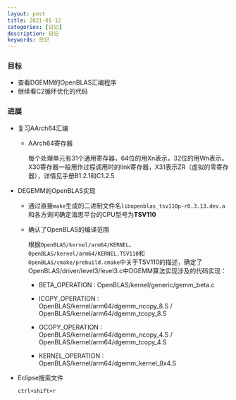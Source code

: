 ```yaml
---
layout: post
title: 2021-01-12
categories: [日记]
description: 日记
keywords: 日记
---
```


### 目标
- 查看DGEMM的OpenBLAS汇编程序
- 继续看C2循环优化的代码

### 进展

- 复习AArch64汇编

  - AArch64寄存器

    每个处理单元有31个通用寄存器，64位的用Xn表示，32位的用Wn表示。X30寄存器一般用作过程调用时的link寄存器，X31表示ZR（虚拟的零寄存器），详情见手册B1.2.1和C1.2.5

- DEGEMM的OpenBLAS实现

  - 通过直接`make`生成的二进制文件名`libopenblas_tsv110p-r0.3.13.dev.a`和各方询问确定海思平台的CPU型号为**TSV110**
  
  - 确认了OpenBLAS的编译范围

    根据`OpenBLAS/kernel/arm64/KERNEL`、`OpenBLAS/kernel/arm64/KERNEL.TSV110`和`OpenBLAS/cmake/prebuild.cmake`中关于TSV110的描述，确定了OpenBLAS/driver/level3/level3.c中DGEMM算法实现涉及的代码实现：

    - BETA_OPERATION : OpenBLAS/kernel/generic/gemm_beta.c

    - ICOPY_OPERATION : OpenBLAS/kernel/arm64/dgemm_ncopy_8.S / OpenBLAS/kernel/arm64/dgemm_tcopy_8.S

    - OCOPY_OPERATION : OpenBLAS/kernel/arm64/dgemm_ncopy_4.S / OpenBLAS/kernel/arm64/dgemm_tcopy_4.S

    - KERNEL_OPERATION : OpenBLAS/kernel/arm64/dgemm_kernel_8x4.S

- Eclipse搜索文件

  `ctrl+shift+r`

